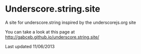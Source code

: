 Underscore.string.site
======================

A site for underscore.string inspired by the underscorejs.org site

You can take a look at this page at http://gabceb.github.io/underscore.string.site/

Last updated 11/06/2013
